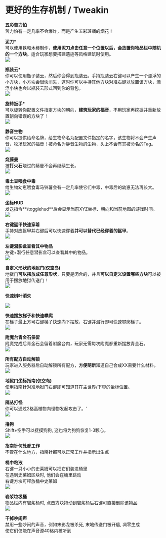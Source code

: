 # 更好的生存机制 /  Tweakin

  
  
**五彩苦力怕**  
苦力怕有一定几率不会爆炸，而是产生五彩斑斓的烟花！  
  
**泥刀\***  
可以使用铁和木棒制作，**使用泥刀点击任意一个位置以后，会放置你物品栏中随机的一个方块**。适合玩家想要搭建遗迹等风格建筑时使用。  
![](https://proxy.spigotmc.org/0db414b0c6ed4f5e0218b7795372b0c38bd4bc9d?url=https%3A%2F%2Fmedia.giphy.com%2Fmedia%2FMNNU5Wy1pMgLPRbOjx%2Fgiphy.gif)  
  
**瓶装云\***  
你可以使用瓶子装云，然后你会得到瓶装云。手持瓶装云右键可以产生一个漂浮的小方块，小方块会很快消失，这时你可以手持其他方块对准右键以放置该方块，漂浮小块也会以瓶装云形式回到你的背包。  
![](https://proxy.spigotmc.org/e3fc059f196499237b668222e5e561751b610481?url=https%3A%2F%2Fmedia.giphy.com%2Fmedia%2FGrriEKJHOIKVvkG31D%2Fgiphy.gif)  
  
**旋转扳手\***  
可以旋转你配置文件指定方块的朝向，**建筑玩家的福音**，不用玩家再挖掘并重新放置朝向错误的方块了！  
![](https://proxy.spigotmc.org/e23e3643dfad57419d9a9712449fd998dfd044d8?url=https%3A%2F%2Fmedia.giphy.com%2Fmedia%2FDvmzYn9zt17r1FvpVt%2Fgiphy.gif)  
  
**静音生物**  
你可以提供给命名牌，给生物命名为配置文件指定的名字，该生物将不会产生声音，牧场玩家的福音！被命名为静音生物的生物，头上不会有其被命名的Tag。  
![](https://proxy.spigotmc.org/d47049dc0647c491b42468a85e21dfeaf6dace1b?url=https%3A%2F%2Fmedia.giphy.com%2Fmedia%2FsXLTPlJzDoYIkdsQhQ%2Fgiphy.gif)  
  
**烧藤曼**  
被**打火石**烧过的藤曼不会再继续生长。  
![](https://proxy.spigotmc.org/467fb2b9178f182d74466238f7cbc58b5db751da?url=https%3A%2F%2Fimgur.com%2Ffk0LNYe.png)  
  
**毒土豆喂食中毒**  
给生物幼崽喂食毒马铃薯会有一定几率使它们中毒，中毒后的幼崽无法再长大。  
![](https://proxy.spigotmc.org/2968ff2ca677ccf32dd55332ed8b32feb125af68?url=https%3A%2F%2Fmedia.giphy.com%2Fmedia%2FBWVGPS2yidOeAXf4XC%2Fgiphy.gif)  
  
**坐标HUD**  
发送指令**/togglehud**后会显示当前XYZ坐标、朝向和当前地图的游戏时间。  
![](https://proxy.spigotmc.org/8a02c2d559b78014784fd73a317fd57840f53deb?url=https%3A%2F%2Fimgur.com%2FRP25M1Q.png)  
  
**右键盔甲快速穿着**  
手持对应盔甲并右键后可以快速穿着**并可以替代已经穿着的盔甲**。  
![](https://proxy.spigotmc.org/569431549e20a93b7fab979888c5d3428fe5b79a?url=https%3A%2F%2Fmedia.giphy.com%2Fmedia%2F8sNNHp2rMvyyfcuSMF%2Fgiphy.gif)  
  
**左键潜影盒查看其中物品**  
左键+潜行任意潜影盒可以查看其中的物品。  
![](https://proxy.spigotmc.org/fb2867d6bbee789b659c0ffecae1191a9d93933b?url=https%3A%2F%2Fmedia.giphy.com%2Fmedia%2FXFLiI23P4jknadYxNx%2Fgiphy.gif)  
  
**自定义形状的地狱门\(仅空岛\)**  
地狱门**可以摆放成任意形状**，只要是闭合的，并且**可以自定义设置哪些方块**可以被用于摆放地狱传送门！  
![](https://proxy.spigotmc.org/895b7a54a81f2d3c962a7f3deaa484c28080bede?url=https%3A%2F%2Fmedia.giphy.com%2Fmedia%2FlvNLsBMJVDr4vURpxa%2Fgiphy.gif)  
  
**快速树叶消失**

![](https://proxy.spigotmc.org/eef64150c2a0ee93345c76f63dfea0c060962b24?url=https%3A%2F%2Fmedia.giphy.com%2Fmedia%2FnkzNVWUi1YHy18qBU5%2Fgiphy.gif)  
  
**快速摆放梯子和快速攀爬**  
在梯子最上方可右键梯子快速向下摆放，右键并潜行即可快速攀爬梯子。  
![](https://proxy.spigotmc.org/f6360a2521397ab00406361f8febe2a265232bd7?url=https%3A%2F%2Fmedia.giphy.com%2Fmedia%2Fcj0vjuUtqrY23xY0p1%2Fgiphy.gif)  
  
**附魔台青金石保留**  
附魔完成后青金石会留着附魔台内，玩家无需每次附魔都重新摆放青金石。  
![](https://proxy.spigotmc.org/02cdda1c6453236f08362fd65efa354227176bb4?url=https%3A%2F%2Fmedia.giphy.com%2Fmedia%2FYua0mZwjizsfS7ngY1%2Fgiphy.gif)  
  
**所有配方自动解锁**  
玩家进入服务器后自动解锁所有配方，**方便萌新**知道自己合成XX需要什么材料。  
![](https://proxy.spigotmc.org/be047fe31ffb78ce9b724e2d58a083856dfece20?url=https%3A%2F%2Fmedia.giphy.com%2Fmedia%2F6dlcLX1nuV18oxYWKM%2Fgiphy.gif)  
  
**地狱门坐标指南\(仅空岛\)**  
使用指南针对准地狱门右键即可知道其在主世界/下界的坐标位置。  
![](https://proxy.spigotmc.org/d25e501dd8d69ad0f37572909b62c29f10f970e6?url=https%3A%2F%2Fmedia.giphy.com%2Fmedia%2FzfhL53hWeiFwKdXobi%2Fgiphy.gif)  
  
**隔丛打怪**  
你可以通过2格高植物向怪物发起攻击了。‘  
![](https://proxy.spigotmc.org/f5e33382ba7ee2cf76e2b772c1b0bf57d807277f?url=https%3A%2F%2Fmedia.giphy.com%2Fmedia%2FlU64f7h8kE0Qh0Iv0U%2Fgiphy.gif)

 **撸狗**  
Shift+空手可以抚摸狗狗, 这也将为狗狗恢复1-3颗心。  
![](https://proxy.spigotmc.org/072d01c59cb2f2561fdd971e731d2e0143c3ea92?url=https%3A%2F%2Fimgur.com%2Fj29ioVQ.png)  
  
**指南针何处都工作**  
不管在什么地方，指南针都可以正常工作并指示出生点  
  
**桶中粘液**  
右键一只小小的史莱姆可以把它们装进桶里  
在遇到史莱姆区块时, 他们会在桶里跳动  
右键方块可释放桶中史莱姆  
![](https://attachment.mcbbs.net/data/myattachment/forum/202107/11/160951x4ogf49o7gn7x99j.gif)  
  
**岩浆垃圾桶**  
物品栏内有岩浆桶时, 点击方块拖动到岩浆桶后右键可直接删除该物品  
![](https://proxy.spigotmc.org/ca0d79b10ae7b8b955f492b93e5cc8281b815506?url=https%3A%2F%2Fmedia.giphy.com%2Fmedia%2FX419Z97Xvo7KpvPVls%2Fgiphy.gif)  
  
**干掉吵闹声**  
禁用一些吵闹的声音，例如末影龙被杀死, 末地传送门被开启, 凋零生成  
使它们仅能在声音源40格内被听到



